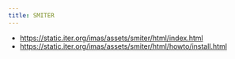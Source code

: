 ```yaml
---
title: SMITER
---
```


- <https://static.iter.org/imas/assets/smiter/html/index.html>
- <https://static.iter.org/imas/assets/smiter/html/howto/install.html>
